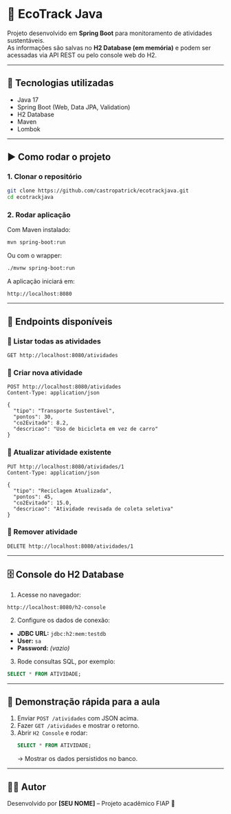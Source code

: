 # 🌱 EcoTrack Java

Projeto desenvolvido em **Spring Boot** para monitoramento de atividades sustentáveis.  
As informações são salvas no **H2 Database (em memória)** e podem ser acessadas via API REST ou pelo console web do H2.

---

## 🚀 Tecnologias utilizadas
- Java 17  
- Spring Boot (Web, Data JPA, Validation)  
- H2 Database  
- Maven  
- Lombok  

---

## ▶️ Como rodar o projeto

### 1. Clonar o repositório
```bash
git clone https://github.com/castropatrick/ecotrackjava.git
cd ecotrackjava
```

### 2. Rodar aplicação
Com Maven instalado:
```bash
mvn spring-boot:run
```

Ou com o wrapper:
```bash
./mvnw spring-boot:run
```

A aplicação iniciará em:
```
http://localhost:8080
```

---

## 📌 Endpoints disponíveis

### 🔹 Listar todas as atividades
```http
GET http://localhost:8080/atividades
```

### 🔹 Criar nova atividade
```http
POST http://localhost:8080/atividades
Content-Type: application/json

{
  "tipo": "Transporte Sustentável",
  "pontos": 30,
  "co2Evitado": 8.2,
  "descricao": "Uso de bicicleta em vez de carro"
}
```

### 🔹 Atualizar atividade existente
```http
PUT http://localhost:8080/atividades/1
Content-Type: application/json

{
  "tipo": "Reciclagem Atualizada",
  "pontos": 45,
  "co2Evitado": 15.0,
  "descricao": "Atividade revisada de coleta seletiva"
}
```

### 🔹 Remover atividade
```http
DELETE http://localhost:8080/atividades/1
```

---

## 🗄️ Console do H2 Database

1. Acesse no navegador:
```
http://localhost:8080/h2-console
```

2. Configure os dados de conexão:
- **JDBC URL:** `jdbc:h2:mem:testdb`  
- **User:** `sa`  
- **Password:** *(vazio)*  

3. Rode consultas SQL, por exemplo:
```sql
SELECT * FROM ATIVIDADE;
```

---

## 🎯 Demonstração rápida para a aula
1. Enviar `POST /atividades` com JSON acima.  
2. Fazer `GET /atividades` e mostrar o retorno.  
3. Abrir `H2 Console` e rodar:
   ```sql
   SELECT * FROM ATIVIDADE;
   ```
   → Mostrar os dados persistidos no banco.

---

## 👨‍💻 Autor
Desenvolvido por **[SEU NOME]** – Projeto acadêmico FIAP 🌱

